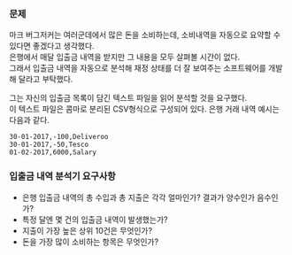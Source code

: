 ### 문제
마크 버그저커는 여러군데에서 많은 돈을 소비하는데, 소비내역을 자동으로 요약할 수 있다면 좋겠다고 생각했다.  
은행에서 매달 입출금 내역을 받지만 그 내용을 모두 살펴볼 시간이 없다.  
그래서 입출금 내역을 자동으로 분석해 재정 상태를 더 잘 보여주는 소프트웨어를 개발해 달라고 부탁했다.


그는 자신의 입출금 목록이 담긴 텍스트 파일을 읽어 분석할 것을 요구했다.  
이 텍스트 파일은 콤마로 분리된 CSV형식으로 구성되어 있다.
은행 거래 내역 예시는 다음과 같다.
```
30-01-2017,-100,Deliveroo
30-01-2017,-50,Tesco
01-02-2017,6000,Salary
```
### 입출금 내역 분석기 요구사항
- 은행 입출금 내역의 총 수입과 총 지출은 각각 얼마인가? 결과가 양수인가 음수인가?
- 특정 달엔 몇 건의 입출금 내역이 발생했는가?
- 지출이 가장 높은 상위 10건은 무엇인가?
- 돈을 가장 많이 소비하는 항목은 무엇인가?